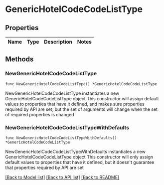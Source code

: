 # GenericHotelCodeCodeListType

## Properties

Name | Type | Description | Notes
------------ | ------------- | ------------- | -------------

## Methods

### NewGenericHotelCodeCodeListType

`func NewGenericHotelCodeCodeListType() *GenericHotelCodeCodeListType`

NewGenericHotelCodeCodeListType instantiates a new GenericHotelCodeCodeListType object
This constructor will assign default values to properties that have it defined,
and makes sure properties required by API are set, but the set of arguments
will change when the set of required properties is changed

### NewGenericHotelCodeCodeListTypeWithDefaults

`func NewGenericHotelCodeCodeListTypeWithDefaults() *GenericHotelCodeCodeListType`

NewGenericHotelCodeCodeListTypeWithDefaults instantiates a new GenericHotelCodeCodeListType object
This constructor will only assign default values to properties that have it defined,
but it doesn't guarantee that properties required by API are set


[[Back to Model list]](../README.md#documentation-for-models) [[Back to API list]](../README.md#documentation-for-api-endpoints) [[Back to README]](../README.md)


